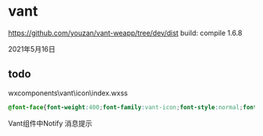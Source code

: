 # vant
https://github.com/youzan/vant-weapp/tree/dev/dist
build: compile 1.6.8

2021年5月16日


## todo
wxcomponents\vant\icon\index.wxss
```css
@font-face{font-weight:400;font-family:vant-icon;font-style:normal;font-display:auto;src:url(../vant-icon-f463a9.woff2) format("woff2"),url(../vant-icon-f463a9.woff) format("woff"),url(../vant-icon-f463a9.ttf) format("truetype")}
```

Vant组件中Notify 消息提示
